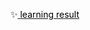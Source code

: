 ✨<a href="https://leeyj1234.github.io/learning-result/" target='_blank'>
    <span style="color:black">
      learning result
    </span>
  </a>














<!--
**leeyj1234/leeyj1234** is a ✨ _special_ ✨ repository because its `README.md` (this file) appears on your GitHub profile.

Here are some ideas to get you started:

- 🔭 I’m currently working on ...
- 🌱 I’m currently learning ...
- 👯 I’m looking to collaborate on ...
- 🤔 I’m looking for help with ...
- 💬 Ask me about ...
- 📫 How to reach me: ...
- 😄 Pronouns: ...
- ⚡ Fun fact: ...
-->
